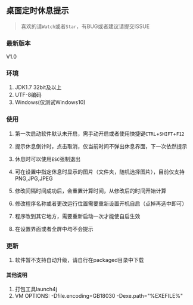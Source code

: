 ## 桌面定时休息提示

> 喜欢的请`Watch`或者`Star`，有BUG或者建议请提交ISSUE

### 最新版本

V1.0

### 环境

1. JDK1.7 32bit及以上
2. UTF-8编码
3. Windows(仅测试Windows10)

### 使用

1. 第一次启动软件默认未开启，需手动开启或者使用快捷键`CTRL`+`SHIFT`+`F12`

2. 提示休息倒计时，点击取消，仅当前时间不弹出休息界面，下一次依然提示

3. 休息时可以使用`ESC`强制退出

4. 可在设置中指定休息时显示的图片（文件夹，随机选择图片），目前仅支持PNG,JPG,JPEG

5. 修改间隔时间成功后，会重置计算时间，从修改后的时间开始计算

5. 修改程序名称或者更改运行位置需要重新设置开机自启（点掉再选中即可）

6. 程序改到其它地方，需要重新启动一次才能使自启生效

8. 在设置界面或者全屏中均不会提示
### 更新

1. 软件暂不支持自动升级，请自行在packaged目录中下载

#### 其他说明

1. 打包工具launch4j
2. VM OPTIONS: -Dfile.encoding=GB18030 -Dexe.path="%EXEFILE%"


